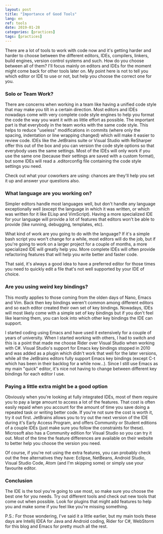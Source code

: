 ```yaml
---
layout: post
title: "Importance of Good Tools"
lang: en
ref: tools
date: 2019-01-28
categories: [practices]
tags: [practices]
---
```

There are a lot of tools to work with code now and it's getting harder and harder to choose between the different editors, IDEs, compilers, linkers, build engines, version control systems and such. How do you choose between all of them? I'll focus mainly on editors and IDEs for the moment might come back for other tools later on. My point here is not to tell you which editor or IDE to use or not, but help you choose the correct one for you.

### Solo or Team Work?
There are concerns when working in a team like having a unified code style that may make you tilt in a certain direction. Most editors and IDEs nowadays come with very complete code style engines to help you format the code the way you want it with as little effort as possible. The important part is that everybody in the team works with the same code style. This helps to reduce "useless" modifications in commits (where only the spacing, indentation or line wrapping changed) which will make it easier to review code. IDEs like the JetBrains suite or Visual Studio with ReSharper offer this out of the box and you can version the code style options so that everybody uses the same settings.  Most of the IDEs will only work if you use the same one (because their settings are saved with a custom format), but some IDEs will read a .editorconfig file containing the code style settings you need.

Check out what your coworkers are using: chances are they'll help you set it up and answer your questions also.

### What language are you working on?
Simpler editors handle most languages well, but don't handle any language exceptionally well (except the language in which it was written, or which was written for it like ELisp and VimScript). Having a more specialized IDE for your language will provide a lot of features that editors won't be able to provide (like running, debugging, templates, etc).

What kind of work are you going to do with the language? If it's a simple bash script you won't change for a while, most editors will do the job, but if you're going to work on a larger project for a couple of months, a more specialized IDE will greatly help you. More complete IDEs will often provide refactoring features that will help you write better and faster code.

That said, it's always a good idea to have a preferred editor for those times you need to quickly edit a file that's not well supported by your IDE of choice.

### Are you using weird key bindings?
This mostly applies to those coming from the olden days of Nano, Emacs and Vim. Back then key bindings weren't common among different editors and so each editor created their own set of key bindings. Nowadays, IDEs will most likely come with a simple set of key bindings but if you don't feel like learning them, you can look into which other key bindings the IDE can support.

I started coding using Emacs and have used it extensively for a couple of years of university. When I started working with others, I had to switch and this is a point that made me choose Rider over Visual Studio when working with C#. Visual Studio's support for Emacs key bindings stopped in 2010 and was added as a plugin which didn't work that well for the later versions, while all the JetBrains editors fully support Emacs key bindings (except C-t which has been in their backlog for a while now...). Since I still use Emacs as my main "quick" editor, it's nice not having to change between different key bindings for each editor I use.

### Paying a little extra might be a good option
Obviously when you're looking at fully integrated IDEs, most of them require you to pay a large amount to access a lot of the features. That cost is often easily repaid when you account for the amount of time you save doing a repeated task or writing better code. If you're not sure the cost is worth it, try it out first. JetBrains allows you to try out the next version of the IDE during it's Early Access Program, and offers Community or Student editions of a couple IDEs (just make sure you follow the constraints for these). Microsoft also has a Community edition for Visual Studio so you can try it out. Most of the time the feature differences are available on their website to better help you choose the version you need.

Of course, if you're not using the extra features, you can probably check out the free alternatives they have: Eclipse, NetBeans, Android Studio, Visual Studio Code, Atom (and I'm skipping some) or simply use your favourite editor.

### Conclusion
The IDE is the tool you're going to use most, so make sure you choose the best one for you needs. Try out different tools and check out new tools that come out when possible. Look for plugins that might add features to help you and make some if you feel like you're missing something.

P.S.: For those wondering, I've said it a little earlier, but my main tools these days are Intellij IDEA for Java and Android coding, Rider for C#, WebStorm for this blog and Emacs for pretty much all the rest.